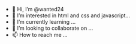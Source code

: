 - 👋 Hi, I’m @wanted24
- 👀 I’m interested in html and css and javascript...
- 🌱 I’m currently learning ...
- 💞️ I’m looking to collaborate on ...
- 📫 How to reach me ...

<!---
wanted24/wanted24 is a ✨ special ✨ repository because its `README.md` (this file) appears on your GitHub profile.
You can click the Preview link to take a look at your changes.
--->
